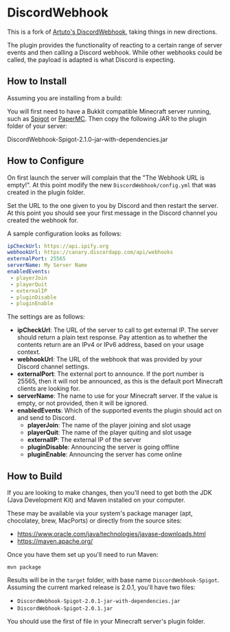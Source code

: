 # DiscordWebhook

This is a fork of [Artuto's DiscordWebhook](https://www.spigotmc.org/resources/discord-webhook.51537/),
taking things in new directions.

The plugin provides the functionality of reacting to a certain range
of server events and then calling a Discord webhook. While other
webhooks could be called, the payload is adapted is what Discord is
expecting.

## How to Install

Assuming you are installing from a build:

You will first need to have a Bukkit compatible Minecraft server
running, such as [Spigot](https://www.spigotmc.org/) or
[PaperMC](https://papermc.io/). Then copy the following JAR to the plugin
folder of your server:

DiscordWebhook-Spigot-2.1.0-jar-with-dependencies.jar

## How to Configure

On first launch the server will complain that the "The Webhook URL is empty!".
At this point modify the new `DiscordWebhook/config.yml` that was created
in the plugin folder.

Set the URL to the one given to you by Discord and then restart the server.
At this point you should see your first message in the Discord channel you
created the webhook for.

A sample configuration looks as follows:

```yaml
ipCheckUrl: https://api.ipify.org
webhookUrl: https://canary.discordapp.com/api/webhooks
externalPort: 25565
serverName: My Server Name
enabledEvents:
 - playerJoin
 - playerQuit
 - externalIP
 - pluginDisable
 - pluginEnable
```

The settings are as follows:

 - **ipCheckUrl**: The URL of the server to call to get external IP. The
   server should return a plain text response. Pay attention as to whether
   the contents return are an IPv4 or IPv6 address, based on your usage
   context.
 - **webhookUrl**: The URL of the webhook that was provided by your Discord
   channel settings.
 - **externalPort**: The external port to announce. If the port number is
   25565, then it will not be announced, as this is the default port
   Minecraft clients are looking for.
 - **serverName**: The name to use for your Minecraft server. If the value is
   empty, or not provided, then it will be ignored.
 - **enabledEvents**: Which of the supported events the plugin should act
   on and send to Discord.
   - **playerJoin**: The name of the player joining and slot usage
   - **playerQuit**: The name of the player quiting and slot usage
   - **externalIP**: The external IP of the server
   - **pluginDisable**: Announcing the server is going offline
   - **pluginEnable**: Announcing the server has come online

## How to Build

If you are looking to make changes, then you'll need to get both the JDK
(Java Development Kit) and Maven installed on your computer.

These may be available via your system's package manager (apt, chocolatey, brew, MacPorts) or directly from the source sites:

  - https://www.oracle.com/java/technologies/javase-downloads.html
  - https://maven.apache.org/

Once you have them set up you'll need to run Maven:

```
mvn package
```

Results will be in the `target` folder, with base name
`DiscordWebhook-Spigot`. Assuming the current marked release is 2.0.1,
you'll have two files:

  - `DiscordWebhook-Spigot-2.0.1-jar-with-dependencies.jar`
  - `DiscordWebhook-Spigot-2.0.1.jar`

  You should use the first of file in your Minecraft server's plugin
  folder.